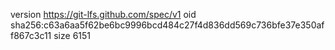 version https://git-lfs.github.com/spec/v1
oid sha256:c63a6aa5f62be6bc9996bcd484c27f4d836dd569c736bfe37e350aff867c3c11
size 6151
